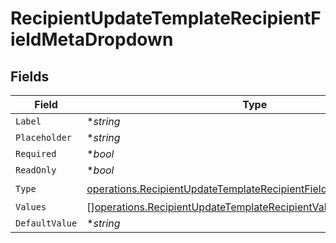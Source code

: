 # RecipientUpdateTemplateRecipientFieldMetaDropdown


## Fields

| Field                                                                                                                                                | Type                                                                                                                                                 | Required                                                                                                                                             | Description                                                                                                                                          |
| ---------------------------------------------------------------------------------------------------------------------------------------------------- | ---------------------------------------------------------------------------------------------------------------------------------------------------- | ---------------------------------------------------------------------------------------------------------------------------------------------------- | ---------------------------------------------------------------------------------------------------------------------------------------------------- |
| `Label`                                                                                                                                              | **string*                                                                                                                                            | :heavy_minus_sign:                                                                                                                                   | N/A                                                                                                                                                  |
| `Placeholder`                                                                                                                                        | **string*                                                                                                                                            | :heavy_minus_sign:                                                                                                                                   | N/A                                                                                                                                                  |
| `Required`                                                                                                                                           | **bool*                                                                                                                                              | :heavy_minus_sign:                                                                                                                                   | N/A                                                                                                                                                  |
| `ReadOnly`                                                                                                                                           | **bool*                                                                                                                                              | :heavy_minus_sign:                                                                                                                                   | N/A                                                                                                                                                  |
| `Type`                                                                                                                                               | [operations.RecipientUpdateTemplateRecipientFieldMetaTypeDropdown](../../models/operations/recipientupdatetemplaterecipientfieldmetatypedropdown.md) | :heavy_check_mark:                                                                                                                                   | N/A                                                                                                                                                  |
| `Values`                                                                                                                                             | [][operations.RecipientUpdateTemplateRecipientValue3](../../models/operations/recipientupdatetemplaterecipientvalue3.md)                             | :heavy_minus_sign:                                                                                                                                   | N/A                                                                                                                                                  |
| `DefaultValue`                                                                                                                                       | **string*                                                                                                                                            | :heavy_minus_sign:                                                                                                                                   | N/A                                                                                                                                                  |
